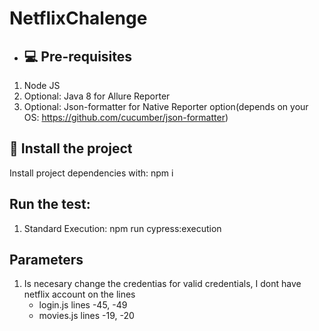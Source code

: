# NetflixChalenge

- ## 💻 Pre-requisites

1. Node JS
2. Optional: Java 8 for Allure Reporter
3. Optional: Json-formatter for Native Reporter option(depends on your OS: https://github.com/cucumber/json-formatter)

## 🚀 Install the project

Install project dependencies with: npm i

## Run the test:

1. Standard Execution: npm run cypress:execution

## Parameters

1. Is necesary change the credentias for valid credentials, I dont have netflix account on the lines
   - login.js  lines -45, -49
   - movies.js lines -19, -20